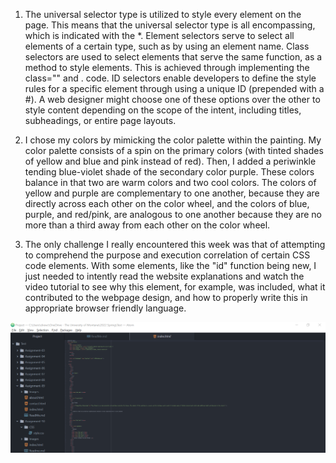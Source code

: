 1. The universal selector type is utilized to style every element on the page. This means that the universal selector type is all encompassing, which is indicated with the *. Element selectors serve to select all elements of a certain type, such as by using an element name. Class selectors are used to select elements that serve the same function, as a method to style elements. This is achieved through implementing the class="" and . code. ID selectors enable developers to define the style rules for a specific element through using a unique ID (prepended with a #). A web designer might choose one of these options over the other to style content depending on the scope of the intent, including titles, subheadings, or entire page layouts.

2. I chose my colors by mimicking the color palette within the painting. My color palette consists of a spin on the primary colors (with tinted shades of yellow and blue and pink instead of red). Then, I added a periwinkle tending blue-violet shade of the secondary color purple. These colors balance in that two are warm colors and two cool colors. The colors of yellow and purple are complementary to one another, because they are directly across each other on the color wheel, and the colors of blue, purple, and red/pink, are analogous to one another because they are no more than a third away from each other on the color wheel.

3. The only challenge I really encountered this week was that of attempting to comprehend the purpose and execution correlation of certain CSS code elements. With some elements, like the "id" function being new, I just needed to intently read the website explanations and watch the video tutorial to see why this element, for example, was included, what it contributed to the webpage design, and how to properly write this in appropriate browser friendly language.

![Atom_Assignment_10_Index Screenshot](./Images/Assignment-10-Screenshot.PNG)
